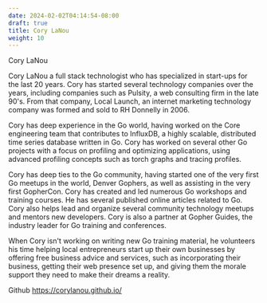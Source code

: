 ```yaml
---
date: 2024-02-02T04:14:54-08:00
draft: true
title: Cory LaNou
weight: 10
---
```

Cory LaNou

Cory LaNou a full stack technologist who has specialized in start-ups for the last 20 years. Cory has started several technology companies over the years, including companies such as Pulsity, a web consulting firm in the late 90's. From that company, Local Launch, an internet marketing technology company was formed and sold to RH Donnelly in 2006.

Cory has deep experience in the Go world, having worked on the Core engineering team that contributes to InfluxDB, a highly scalable, distributed time series database written in Go. Cory has worked on several other Go projects with a focus on profiling and optimizing applications, using advanced profiling concepts such as torch graphs and tracing profiles.

Cory has deep ties to the Go community, having started one of the very first Go meetups in the world, Denver Gophers, as well as assisting in the very first GopherCon. Cory has created and led numerous Go workshops and training courses. He has several published online articles related to Go. Cory also helps lead and organize several community technology meetups and mentors new developers. Cory is also a partner at Gopher Guides, the industry leader for Go training and conferences.

When Cory isn't working on writing new Go training material, he volunteers his time helping local entrepreneurs start up their own businesses by offering free business advice and services, such as incorporating their business, getting their web presence set up, and giving them the morale support they need to make their dreams a reality.

Github
    https://corylanou.github.io/

